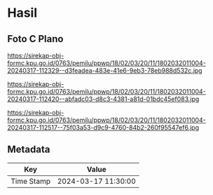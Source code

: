 # Hasil

## Foto C Plano

https://sirekap-obj-formc.kpu.go.id/0763/pemilu/ppwp/18/02/03/20/11/1802032011004-20240317-112329--d3feadea-483e-41e6-9eb3-78eb988d532c.jpg

https://sirekap-obj-formc.kpu.go.id/0763/pemilu/ppwp/18/02/03/20/11/1802032011004-20240317-112420--abfadc03-d8c3-4381-a81d-01bdc45ef083.jpg

https://sirekap-obj-formc.kpu.go.id/0763/pemilu/ppwp/18/02/03/20/11/1802032011004-20240317-112517--75f03a53-d9c9-4760-84b2-260f95547ef6.jpg


## Metadata

| Key        | Value               |
| ---------- | ------------------- |
| Time Stamp | 2024-03-17 11:30:00 |



